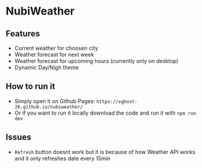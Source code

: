 # NubiWeather

## Features
- Current weather for choosen city
- Weather forecast for next week
- Weather forecast for upcoming hours (currently only on desktop)
- Dynamic Day/Nigh theme

## How to run it
- Simply open it on Github Pages: `https://vghost-26.github.io/nubiweather/`
- Or if you want to run it locally download the code and run it with ```npm run dev```

## Issues
- `Refresh` button doesnt work but it is because of how Weather API works and it only refreshes date every 15min

